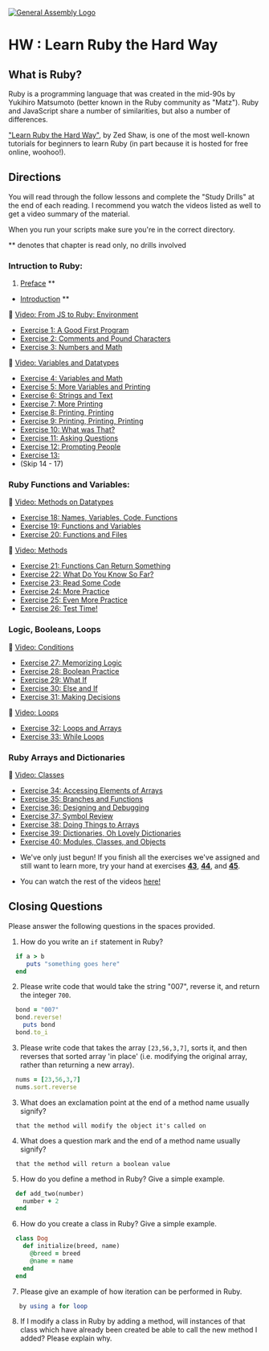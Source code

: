 [![General Assembly Logo](https://camo.githubusercontent.com/1a91b05b8f4d44b5bbfb83abac2b0996d8e26c92/687474703a2f2f692e696d6775722e636f6d2f6b6538555354712e706e67)](https://generalassemb.ly/education/web-development-immersive)

# HW : Learn Ruby the Hard Way

## What is Ruby?

Ruby is a programming language that was created in the mid-90s by Yukihiro Matsumoto (better known in the Ruby community as "Matz"). Ruby and JavaScript
share a number of similarities, but also a number of differences.

["Learn Ruby the Hard Way"](https://learnrubythehardway.org/book), by Zed Shaw, is one of the most well-known tutorials for beginners to learn Ruby
(in part because it is hosted for free online, woohoo!).

## Directions

You will read through the follow lessons and complete the "Study Drills" at the end of each reading. I recommend you watch the videos listed as well to get a video summary of the material.

When you run your scripts make sure you're in the correct directory.

** denotes that chapter is read only, no drills involved


### Intruction to Ruby:

1. [Preface](https://learnrubythehardway.org/book/preface.html) **
- [Introduction](https://learnrubythehardway.org/book/intro.html) **

:movie_camera: [Video: From JS to Ruby: Environment](https://www.youtube.com/watch?v=nP4A3_bzP5I&index=1&list=PLw1xVKFbouelGegt-oL_Eip2GSUhr-a66)

- [Exercise 1: A Good First Program](https://learnrubythehardway.org/book/ex1.html)
- [Exercise 2: Comments and Pound Characters](https://learnrubythehardway.org/book/ex2.html)
- [Exercise 3: Numbers and Math ](https://learnrubythehardway.org/book/ex3.html)

:movie_camera: [Video: Variables and Datatypes](https://www.youtube.com/watch?v=GxVhqoJ50xg&index=2&list=PLw1xVKFbouelGegt-oL_Eip2GSUhr-a66)

- [Exercise 4: Variables and Math](https://learnrubythehardway.org/book/ex4.html)
- [Exercise 5: More Variables and Printing](https://learnrubythehardway.org/book/ex5.html)
- [Exercise 6: Strings and Text](https://learnrubythehardway.org/book/ex6.html)
- [Exercise 7: More Printing](https://learnrubythehardway.org/book/ex7.html)
- [Exercise 8: Printing, Printing](https://learnrubythehardway.org/book/ex8.html)
- [Exercise 9: Printing, Printing, Printing](https://learnrubythehardway.org/book/ex9.html)
- [Exercise 10: What was That?](https://learnrubythehardway.org/book/ex10.html)
- [Exercise 11: Asking Questions](https://learnrubythehardway.org/book/ex11.html)
- [Exercise 12: Prompting People](https://learnrubythehardway.org/book/ex12.html)
- [Exercise 13:](https://learnrubythehardway.org/book/ex13.html)
- (Skip 14 - 17)

### Ruby Functions and Variables:
:movie_camera: [Video: Methods on Datatypes](https://www.youtube.com/watch?v=RSDkqdyqHBg&index=3&list=PLw1xVKFbouelGegt-oL_Eip2GSUhr-a66)

- [Exercise 18: Names, Variables, Code, Functions](https://learnrubythehardway.org/book/ex18.html)
- [Exercise 19: Functions and Variables](https://learnrubythehardway.org/book/ex19.html)
- [Exercise 20: Functions and Files](https://learnrubythehardway.org/book/ex20.html)

:movie_camera: [Video: Methods](https://www.youtube.com/watch?v=-i6y5Xp-60c&index=4&list=PLw1xVKFbouelGegt-oL_Eip2GSUhr-a66)

- [Exercise 21: Functions Can Return Something](https://learnrubythehardway.org/book/ex21.html)
- [Exercise 22: What Do You Know So Far?](https://learnrubythehardway.org/book/ex22.html)
- [Exercise 23: Read Some Code](https://learnrubythehardway.org/book/ex23.html)
- [Exercise 24: More Practice](https://learnrubythehardway.org/book/ex24.html)
- [Exercise 25: Even More Practice](https://learnrubythehardway.org/book/ex25.html)
- [Exercise 26: Test Time!](https://learnrubythehardway.org/book/ex26.html)

### Logic, Booleans, Loops

:movie_camera: [Video: Conditions](https://www.youtube.com/watch?v=KXrZ7yg5OQk&index=6&list=PLw1xVKFbouelGegt-oL_Eip2GSUhr-a66)

- [Exercise 27: Memorizing Logic](https://learnrubythehardway.org/book/ex27.html)
- [Exercise 28: Boolean Practice](https://learnrubythehardway.org/book/ex28.html)
- [Exercise 29: What If](https://learnrubythehardway.org/book/ex29.html)
- [Exercise 30: Else and If](https://learnrubythehardway.org/book/ex30.html)
- [Exercise 31: Making Decisions](https://learnrubythehardway.org/book/ex31.html)

:movie_camera: [Video: Loops](https://www.youtube.com/watch?v=RuXaEseS6hU&index=7&list=PLw1xVKFbouelGegt-oL_Eip2GSUhr-a66)

- [Exercise 32: Loops and Arrays](https://learnrubythehardway.org/book/ex32.html)
- [Exercise 33: While Loops](https://learnrubythehardway.org/book/ex33.html)

### Ruby Arrays and Dictionaries

:movie_camera: [Video: Classes](https://www.youtube.com/watch?v=r6wVziWXYWI&index=11&list=PLw1xVKFbouelGegt-oL_Eip2GSUhr-a66)

- [Exercise 34: Accessing Elements of Arrays](https://learnrubythehardway.org/book/ex34.html)
- [Exercise 35: Branches and Functions](https://learnrubythehardway.org/book/ex35.html)
- [Exercise 36: Designing and Debugging](https://learnrubythehardway.org/book/ex36.html)
- [Exercise 37: Symbol Review](https://learnrubythehardway.org/book/ex37.html)
- [Exercise 38: Doing Things to Arrays](https://learnrubythehardway.org/book/ex38.html)
- [Exercise 39: Dictionaries, Oh Lovely Dictionaries](https://learnrubythehardway.org/book/ex39.html)
- [Exercise 40: Modules, Classes, and Objects](https://learnrubythehardway.org/book/ex40.html)


* We've only just begun! If you finish all the exercises we've assigned and still want to learn more, try your hand at exercises [**43**](https://learnrubythehardway.org/book/ex43.html), [**44**](https://learnrubythehardway.org/book/ex44.html), and [**45**](https://learnrubythehardway.org/book/ex45.html).

* You can watch the rest of the videos [here!](https://www.youtube.com/playlist?list=PLw1xVKFbouelGegt-oL_Eip2GSUhr-a66)

## Closing Questions

Please answer the following questions in the spaces provided.

1.  How do you write an `if` statement in Ruby?

  ```ruby
    if a > b 
       puts "something goes here"
    end 
  ```

2.  Please write code that would take the string "007", reverse it,
    and return the integer `700`.

  ```ruby
    bond = "007"
    bond.reverse!
      puts bond
    bond.to_i
  ```

3.  Please write code that takes the array `[23,56,3,7]`, sorts it,
    and then reverses that sorted array 'in place'
    (i.e. modifying the original array, rather than returning a new array).

  ```ruby
    nums = [23,56,3,7]
    nums.sort.reverse
  ```

3.  What does an exclamation point at the end of a method name usually signify?

  ```text
    that the method will modify the object it's called on
  ```

4.  What does a question mark and the end of a method name usually signify?

  ```text
    that the method will return a boolean value
  ```

5.  How do you define a method in Ruby? Give a simple example.

  ```ruby
    def add_two(number)
      number + 2
    end
  ```

6.  How do you create a class in Ruby? Give a simple example.

  ```ruby
    class Dog  
      def initialize(breed, name)    
        @breed = breed  
        @name = name  
      end
    end  
  ```

7. Please give an example of how iteration can be performed in Ruby.

  ```ruby
     by using a for loop 
  ```

8.  If I modify a class in Ruby by adding a method, will instances of that class
    which have already been created be able to call the new method I added?
    Please explain why.

  ```text
    
  ```
